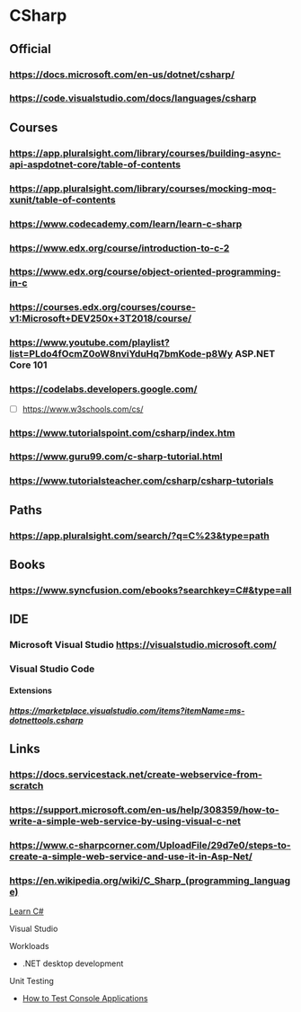 # CSharp
## Official
### https://docs.microsoft.com/en-us/dotnet/csharp/
### https://code.visualstudio.com/docs/languages/csharp
## Courses
### https://app.pluralsight.com/library/courses/building-async-api-aspdotnet-core/table-of-contents
### https://app.pluralsight.com/library/courses/mocking-moq-xunit/table-of-contents
### https://www.codecademy.com/learn/learn-c-sharp
### https://www.edx.org/course/introduction-to-c-2
### https://www.edx.org/course/object-oriented-programming-in-c
### https://courses.edx.org/courses/course-v1:Microsoft+DEV250x+3T2018/course/
### https://www.youtube.com/playlist?list=PLdo4fOcmZ0oW8nviYduHq7bmKode-p8Wy ASP.NET Core 101
### https://codelabs.developers.google.com/
- [ ] https://www.w3schools.com/cs/
### https://www.tutorialspoint.com/csharp/index.htm
### https://www.guru99.com/c-sharp-tutorial.html
### https://www.tutorialsteacher.com/csharp/csharp-tutorials
## Paths
### https://app.pluralsight.com/search/?q=C%23&type=path
## Books
### https://www.syncfusion.com/ebooks?searchkey=C#&type=all
## IDE
### Microsoft Visual Studio https://visualstudio.microsoft.com/
### Visual Studio Code
#### Extensions
##### https://marketplace.visualstudio.com/items?itemName=ms-dotnettools.csharp
## Links
### https://docs.servicestack.net/create-webservice-from-scratch
### https://support.microsoft.com/en-us/help/308359/how-to-write-a-simple-web-service-by-using-visual-c-net
### https://www.c-sharpcorner.com/UploadFile/29d7e0/steps-to-create-a-simple-web-service-and-use-it-in-Asp-Net/
### https://en.wikipedia.org/wiki/C_Sharp_(programming_language)
[Learn C#](https://www.codecademy.com/learn/learn-c-sharp)

Visual Studio

Workloads
* .NET desktop development

Unit Testing
* [How to Test Console Applications](https://www.codeproject.com/Articles/17652/How-to-Test-Console-Applications)
